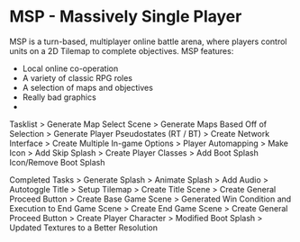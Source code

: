 # MSP - Massively Single Player
 MSP is a turn-based, multiplayer online battle arena, where players control units on a 2D Tilemap to complete objectives.
 MSP features:
 - Local online co-operation
 - A variety of classic RPG roles
 - A selection of maps and objectives
 - Really bad graphics
 - 

Tasklist
	> Generate Map Select Scene
	> Generate Maps Based Off of Selection
	> Generate Player Pseudostates (RT / BT)
	> Create Network Interface
	> Create Multiple In-game Options
	> Player Automapping
	> Make Icon
	> Add Skip Splash
	> Create Player Classes
	> Add Boot Splash Icon/Remove Boot Splash

Completed Tasks
	> Generate Splash
		> Animate Splash
		> Add Audio
		> Autotoggle Title
	> Setup Tilemap
	> Create Title Scene
		> Create General Proceed Button
	> Create Base Game Scene
		> Generated Win Condition and Execution to End Game Scene
	> Create End Game Scene
		> Create General Proceed Button
	> Create Player Character
	> Modified Boot Splash
	> Updated Textures to a Better Resolution